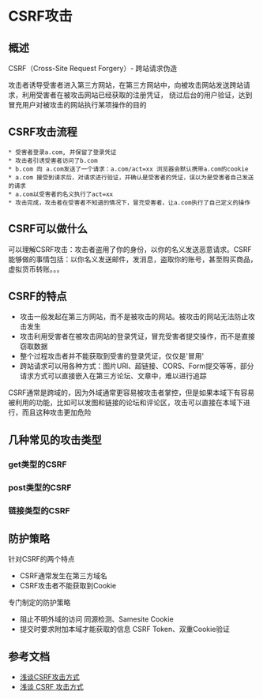 # CSRF攻击
## 概述
CSRF（Cross-Site Request Forgery）- 跨站请求伪造

攻击者诱导受害者进入第三方网站，在第三方网站中，向被攻击网站发送跨站请求，利用受害者在被攻击网站已经获取的注册凭证，
绕过后台的用户验证，达到冒充用户对被攻击的网站执行某项操作的目的

## CSRF攻击流程

```$xslt
* 受害者登录a.com, 并保留了登录凭证
* 攻击者引诱受害者访问了b.com
* b.com 向 a.com发送了一个请求：a.com/act=xx 浏览器会默认携带a.com的cookie
* a.com 接受到请求后，对请求进行验证，并确认是受害者的凭证，误以为是受害者自己发送的请求
* a.com以受害者的名义执行了act=xx
* 攻击完成，攻击者在受害者不知道的情况下，冒充受害者，让a.com执行了自己定义的操作
```
 
## CSRF可以做什么
可以理解CSRF攻击：攻击者盗用了你的身份，以你的名义发送恶意请求。CSRF能够做的事情包括：以你名义发送邮件，发消息，盗取你的账号，甚至购买商品，虚拟货币转账。。。

## CSRF的特点

* 攻击一般发起在第三方网站，而不是被攻击的网站。被攻击的网站无法防止攻击发生
* 攻击利用受害者在被攻击网站的登录凭证，冒充受害者提交操作，而不是直接窃取数据
* 整个过程攻击者并不能获取到受害的登录凭证，仅仅是'冒用'
* 跨站请求可以用各种方式：图片URl、超链接、CORS、Form提交等等，部分请求方式可以直接嵌入在第三方论坛、文章中，难以进行追踪

CSRF通常是跨域的，因为外域通常更容易被攻击者掌控，但是如果本域下有容易被利用的功能，比如可以发图和链接的论坛和评论区，攻击可以直接在本域下进行，而且这种攻击更加危险

## 几种常见的攻击类型
### get类型的CSRF
### post类型的CSRF
### 链接类型的CSRF

## 防护策略
针对CSRF的两个特点
* CSRF通常发生在第三方域名
* CSRF攻击者不能获取到Cookie

专门制定的防护策略
* 阻止不明外域的访问
同源检测、Samesite Cookie
* 提交时要求附加本域才能获取的信息
CSRF Token、双重Cookie验证

## 参考文档
* [浅谈CSRF攻击方式](https://www.cnblogs.com/hyddd/archive/2009/04/09/1432744.html)
* [浅谈 CSRF 攻击方式](https://juejin.im/entry/6844903461293654024)
